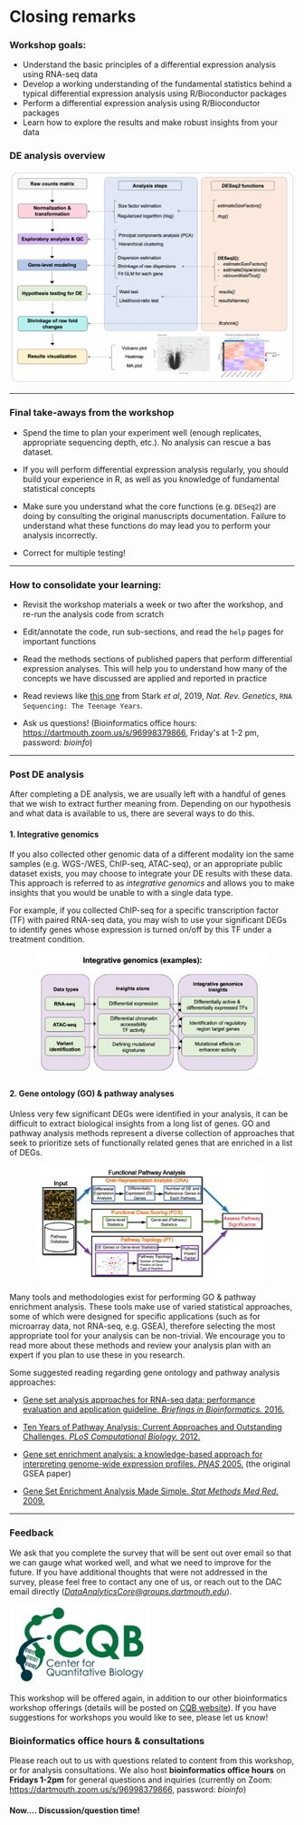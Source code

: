 # Closing remarks

### Workshop goals:
- Understand the basic principles of a differential expression analysis using RNA-seq data
- Develop a working understanding of the fundamental statistics behind a typical differential expression analysis using R/Bioconductor packages
- Perform a differential expression analysis using R/Bioconductor packages
- Learn how to explore the results and make robust insights from your data

### DE analysis overview
![](figures/day2_summary.png)

----------

### Final take-aways from the workshop
- Spend the time to plan your experiment well (enough replicates, appropriate sequencing depth, etc.). No analysis can rescue a bas dataset.

- If you will perform differential expression analysis regularly, you should build your experience in R, as well as you knowledge of fundamental statistical concepts

- Make sure you understand what the core functions (e.g. `DESeq2`) are doing by consulting the original manuscripts documentation. Failure to understand what these functions do may lead you to perform your analysis incorrectly.

- Correct for multiple testing!

----------

### How to consolidate your learning:
- Revisit the workshop materials a week or two after the workshop, and re-run the analysis code from scratch

- Edit/annotate the code, run sub-sections, and read the `help` pages for important functions

- Read the methods sections of published papers that perform differential expression analyses. This will help you to understand how many of the concepts we have discussed are applied and reported in practice

- Read reviews like [this one](https://pubmed.ncbi.nlm.nih.gov/31341269/) from Stark *et al*, 2019, *Nat. Rev. Genetics*, `RNA Sequencing: The Teenage Years`.

- Ask us questions! (Bioinformatics office hours: https://dartmouth.zoom.us/s/96998379866, Friday's at 1-2 pm, password: *bioinfo*)

----------

### Post DE analysis

After completing a DE analysis, we are usually left with a handful of genes that we wish to extract further meaning from. Depending on our hypothesis and what data is available to us, there are several ways to do this.

#### 1. Integrative genomics

If you also collected other genomic data of a different modality ion the same samples (e.g. WGS-/WES, ChIP-seq, ATAC-seq), or an appropriate public dataset exists, you may choose to integrate your DE results with these data. This approach is referred to as *integrative genomics* and allows you to make insights that you would be unable to with a single data type.

For example, if you collected ChIP-seq for a specific transcription factor (TF) with paired RNA-seq data, you may wish to use your significant DEGs to identify genes whose expression is turned on/off by this TF under a treatment condition.

<p align="center">
  <img src="figures/int-gen.png" height="80%" width="80%"/>
</p>

#### 2. Gene ontology (GO) & pathway analyses
Unless very few significant DEGs were identified in your analysis, it can be difficult to extract biological insights from a long list of genes. GO and pathway analysis methods represent a diverse collection of approaches that seek to prioritize sets of functionally related genes that are enriched in a list of DEGs.

<p align="center">
  <img src="figures/go-methods.png" height="80%" width="80%"/>
</p>

Many tools and methodologies exist for performing GO & pathway enrichment analysis. These tools make use of varied statistical approaches, some of which were designed for specific applications (such as for microarray data, not RNA-seq, e.g. GSEA), therefore selecting the most appropriate tool for your analysis can be non-trivial. We encourage you to read more about these methods and review your analysis plan with an expert if you plan to use these in you research.

Some suggested reading regarding gene ontology and pathway analysis approaches:  
- [Gene set analysis approaches for RNA-seq data: performance evaluation and application guideline. *Briefings in Bioinformatics.* 2016.](https://doi.org/10.1093/bib/bbv069)

- [Ten Years of Pathway Analysis: Current Approaches and Outstanding Challenges. *PLoS Computational Biology.* 2012.](https://doi.org/10.1371/journal.pcbi.1002375)

- [Gene set enrichment analysis: a knowledge-based approach for interpreting genome-wide expression profiles. *PNAS* 2005.](https://doi.org/10.1073/pnas.0506580102) (the original GSEA paper)

- [Gene Set Enrichment Analysis Made Simple. *Stat Methods Med Red.* 2009.](https://www.ncbi.nlm.nih.gov/pmc/articles/PMC3134237/)

-----------

### Feedback

We ask that you complete the survey that will be sent out over email so that we can gauge what worked well, and what we need to improve for the future. If you have additional thoughts that were not addressed in the survey, please feel free to contact any one of us, or reach out to the DAC email directly (*DataAnalyticsCore@groups.dartmouth.edu*).

<img src="figures/logo.jpg" width="250" height="140" >

This workshop will be offered again, in addition to our other bioinformatics workshop offerings (details will be posted on [CQB website](https://sites.dartmouth.edu/cqb/)). If you have suggestions for workshops you would like to see, please let us know!

### Bioinformatics office hours & consultations

Please reach out to us with questions related to content from this workshop, or for analysis consultations. We also host **bioinformatics office hours** on **Fridays 1-2pm** for general questions and inquiries (currently on Zoom: https://dartmouth.zoom.us/s/96998379866, password: *bioinfo*)

#### Now.... Discussion/question time!
